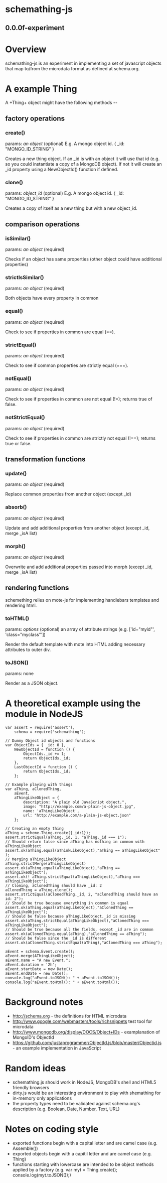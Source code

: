 schemathing-js
========
0.0.0f-experiment
----------------

# Overview

schemathing-js is an experiment in implementing a set of javascript objects that map to/from the microdata format as defined at schema.org.

# A example Thing

A +Thing+ object might have the following methods --

## factory operations

### create()

params:  _an object_ (optional) E.g. A mongo object id. { _id: "MONGO_ID_STRING" }

Creates a new thing object. If an _id is with an object it will use that id (e.g. so you could instantiate a copy of a MongoDB object). If not it will create an _id property using a NewObjectId() function if defined.

### clone()

params: _object_id_ (optional) E.g. A mongo object id. { _id: "MONGO_ID_STRING" }

Creates a copy of itself as a new thing but with a new object_id.


## comparison operations

### isSimilar()

params: _an object_ (required)

Checks if an object has same properties (other object could have additional properties)

### strictIsSimilar()

params: _an object_ (required)

Both objects have every property in common

### equal()

params: _an object_ (required)

Check to see if properties in common are equal (==).

### strictEqual()

params: _an object_ (required)

Check to see if common properties are strictly equal (===).


### notEqual()

params: _an object_ (required)

Check to see if properties in common are not equal (!=); returns true of false.


### notStrictEqual()

params: _an object_ (required)

Check to see if properties in common are strictly not equal (!==); returns true or false.


## transformation functions

### update()

params: _an object_ (required)

Replace common properties from another object (except _id)

### absorb()

params: _an object_ (required)

Update and add additional properties from another object (except _id, merge _isA list)

### morph()

params: _an object_ (required)

Overwrite and add additional properties passed into morph (except _id, merge _isA list)

## rendering functions

schemething relies on mote-js for implementing handlebars templates and rendering html.

### toHTML()

params: _options_ (optional) an array of attribute strings (e.g. ['id="myid"', 'class="myclass"'])

Render the default template with mote into HTML adding necessary attributes to outer div.

### toJSON()

params: none

Render as a JSON object.

# A theoretical example using the module in NodeJS

    var assert = require('assert'),
    	schema = require('schemathing');
    
    // Dummy Object id objects and functions
    var ObjectIds = { _id: 0 },
    	NewObjectId = function () {
    		ObjectIds._id += 1;
    		return ObjectIds._id;
    	},
    	LastObjectId = function () {
    		return ObjectIds._id;
    	};

	// Example playing with things
    var aThing, aClonedThing,
    	aEvent, 
    	aThingLikeObject = {
    		description: "A plain old JavaScript object.",
			image: "http://example.com/a-plain-js-object.jpg",
			name: 'aThingLikeObject',
			url: "http://example.com/a-plain-js-object.json"
    	};
    
    // Creating an empty thing
    aThing = scheme.Thing.create({_id:1});
    assert.strictEqual(aThing._id, 1, "aThing._id === 1");
    // Should return false since aThing has nothing in common with aThingLikeObject
    assert.ok(aThing.equal(aThinkLikeObject),"aThing == aThingLikeObject" );
    // Merging aThingLikeObject
    aThing.strictMerge(aThingLikeObject)
    assert.ok(aThing.equal(aThingLikeObject),"aThing == aThingLikeObject");
    assert.ok(! aThing.strictEqual(aThingLikeObject),"aThing === aThingLikeObject");
    // Cloning, aClonedThing should have _id: 2
    aClonedThing = aThing.clone();
    assert.strictEqual(aClonedThing._id, 2, "aClonedThing should have an id: 2");
    // Should be true because everything in common is equal
    assert.ok(aThing.equal(aThingLikeObject),"aClonedThing == aThingLikeObject");
    // Should be false because aThingLikeObject._id is missing
    assert.ok(aThing.strictEqual(aThingLikeObject),"aClonedThing === aThingLikeObject");
    // Should be true because all the fields, except _id are in common
    assert.ok(aClonedThing.equal(aThing),"aClonedThing == aThing");
    // Should be false since the _id is different
    assert.ok(aClonedThing.strictEqual(aThing),"aClonedThing === aThing");

 	aEvent = schema.Event.create();
 	aEvent.merge(AThingLikeObject);
 	aEvent.name = "A new Event.";
 	aEvent.duration = '2h';
 	aEvent.startDate = new Date();
 	aEvent.endDate = new Date();
 	console.log("aEvent.toJSON(): " + aEvent.toJSON());
 	console.log("aEvent.toHtml(): " + aEvent.toHtml());

	
# Background notes

* http://schema.org - the definitions for HTML microdata
* http://www.google.com/webmasters/tools/richsnippets test tool for microdata
* http://www.mongodb.org/display/DOCS/Object+IDs - examplanation of MongoID's ObjectId
* https://github.com/justaprogrammer/ObjectId.js/blob/master/Objectid.js - an example implementation in JavaScript

# Random ideas

* schemathing.js should work in NodeJS, MongoDB's shell and HTML5 friendly browsers
* dirty.js would be an interesting environment to play with shemathing for in-memory only applications
* the property types need to be validated against schema.org's description (e.g. Boolean, Date, Number, Text, URL)

# Notes on coding style

+ exported functions begin with a capital letter and are camel case (e.g. Assemble())
+ exported objects begin with a capitil letter and are camel case (e.g. Thing)
+ functions starting with lowercase are intended to be object methods applied by a factory (e.g. var myt = Thing.create(); console.log(myt.toJSON());)



